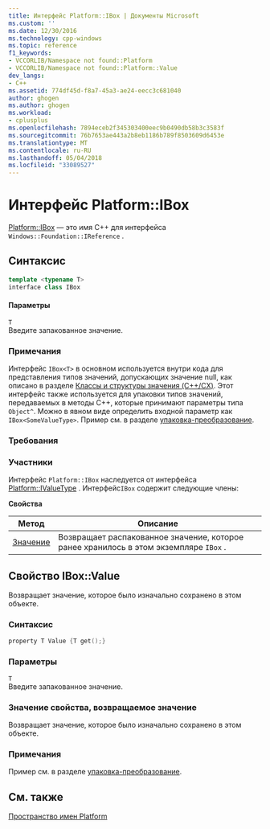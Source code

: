 ```yaml
---
title: Интерфейс Platform::IBox | Документы Microsoft
ms.custom: ''
ms.date: 12/30/2016
ms.technology: cpp-windows
ms.topic: reference
f1_keywords:
- VCCORLIB/Namespace not found::Platform
- VCCORLIB/Namespace not found::Platform::Value
dev_langs:
- C++
ms.assetid: 774df45d-f8a7-45a3-ae24-eecc3c681040
author: ghogen
ms.author: ghogen
ms.workload:
- cplusplus
ms.openlocfilehash: 7894eceb2f345303400eec9b0490db58b3c3583f
ms.sourcegitcommit: 76b7653ae443a2b8eb1186b789f8503609d6453e
ms.translationtype: MT
ms.contentlocale: ru-RU
ms.lasthandoff: 05/04/2018
ms.locfileid: "33089527"
---
```

# <a name="platformibox-interface"></a>Интерфейс Platform::IBox
[Platform::IBox](../cppcx/platform-ibox-interface.md) — это имя C++ для интерфейса `Windows::Foundation::IReference` .  
  
## <a name="syntax"></a>Синтаксис  
  
```cpp  
template <typename T>  
interface class IBox  
```  
  
#### <a name="parameters"></a>Параметры  
 `T`  
 Введите запакованное значение.  
  
### <a name="remarks"></a>Примечания  
 Интерфейс `IBox<T>` в основном используется внутри кода для представления типов значений, допускающих значение null, как описано в разделе [Классы и структуры значения (C++/CX)](../cppcx/value-classes-and-structs-c-cx.md). Этот интерфейс также используется для упаковки типов значений, передаваемых в методы C++, которые принимают параметры типа `Object^`. Можно в явном виде определить входной параметр как `IBox<SomeValueType>`. Пример см. в разделе [упаковка-преобразование](../cppcx/boxing-c-cx.md).  
  
### <a name="requirements"></a>Требования  
  
### <a name="members"></a>Участники  
 Интерфейс `Platform::IBox` наследуется от интерфейса [Platform::IValueType](../cppcx/platform-ivaluetype-interface.md) . Интерфейс`IBox` содержит следующие члены:  
  
 **Свойства**  
  
|Метод|Описание|  
|------------|-----------------|  
|[Значение](#value)|Возвращает распакованное значение, которое ранее хранилось в этом экземпляре `IBox` .|  

## <a name="value"></a> Свойство IBox::Value
Возвращает значение, которое было изначально сохранено в этом объекте.  
  
### <a name="syntax"></a>Синтаксис  
  
```cpp  
property T Value {T get();}  
```  
  
### <a name="parameters"></a>Параметры  
 `T`  
 Введите запакованное значение.  
  
### <a name="property-valuereturn-value"></a>Значение свойства, возвращаемое значение  
 Возвращает значение, которое было изначально сохранено в этом объекте.  
  
### <a name="remarks"></a>Примечания  
 Пример см. в разделе [упаковка-преобразование](../cppcx/boxing-c-cx.md).  
  
  
## <a name="see-also"></a>См. также  
 [Пространство имен Platform](../cppcx/platform-namespace-c-cx.md)